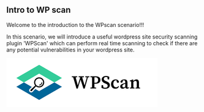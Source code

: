 ## Intro to WP scan 

Welcome to the introduction to the WPscan scenario!!!
<br />

In this scenario, we will introduce a useful wordpress site security scanning plugin 'WPScan' which can perform real time scanning to check if there are any potential vulnerabilities in your wordpress site.

![Image](./assets/wp.png)


